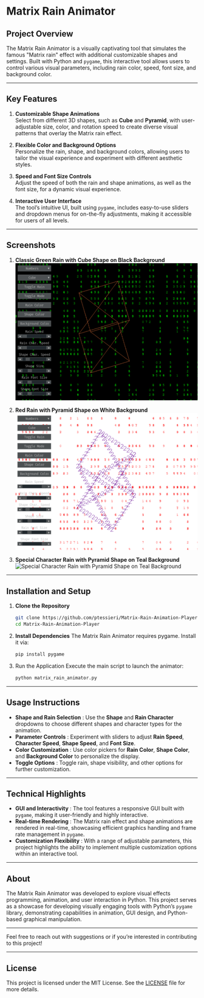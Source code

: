 # Matrix Rain Animator

## Project Overview

The Matrix Rain Animator is a visually captivating tool that simulates the famous "Matrix rain" effect with additional customizable shapes and settings. Built with Python and `pygame`, this interactive tool allows users to control various visual parameters, including rain color, speed, font size, and background color.

---

## Key Features

1. **Customizable Shape Animations**  
   Select from different 3D shapes, such as **Cube** and **Pyramid**, with user-adjustable size, color, and rotation speed to create diverse visual patterns that overlay the Matrix rain effect.

2. **Flexible Color and Background Options**  
   Personalize the rain, shape, and background colors, allowing users to tailor the visual experience and experiment with different aesthetic styles.

3. **Speed and Font Size Controls**  
   Adjust the speed of both the rain and shape animations, as well as the font size, for a dynamic visual experience.

4. **Interactive User Interface**  
   The tool’s intuitive UI, built using `pygame`, includes easy-to-use sliders and dropdown menus for on-the-fly adjustments, making it accessible for users of all levels.

---

## Screenshots

1. **Classic Green Rain with Cube Shape on Black Background**
   ![Classic Green Rain with Cube Shape](https://github.com/ptessieri/Matrix-Rain-Animation-Player/blob/main/Screenshot%202024-10-28%20183343.png?raw=true)

2. **Red Rain with Pyramid Shape on White Background**
   ![Red Rain with Twisting Shape Animation](https://github.com/ptessieri/Matrix-Rain-Animation-Player/blob/main/Screenshot%202024-10-28%20183651.png?raw=true)

3. **Special Character Rain with Pyramid Shape on Teal Background**
   ![Special Character Rain with Pyramid Shape on Teal Background](<PLACE_LINK_TO_THIRD_IMAGE_HERE>)

---

## Installation and Setup

1. **Clone the Repository**
   ```bash
   git clone https://github.com/ptessieri/Matrix-Rain-Animation-Player.git
   cd Matrix-Rain-Animation-Player
   
2. **Install Dependencies**
   The Matrix Rain Animator requires pygame. Install it via:
   ```bash
   pip install pygame

3. Run the Application
   Execute the main script to launch the animator:
   ```bash
   python matrix_rain_animator.py

---

## Usage Instructions

- **Shape and Rain Selection** : Use the **Shape** and **Rain Character** dropdowns to choose different shapes and character types for the animation.
- **Parameter Controls** : Experiment with sliders to adjust **Rain Speed**, **Character Speed**, **Shape Speed**, and **Font Size**.
- **Color Customization** : Use color pickers for **Rain Color**, **Shape Color**, and **Background Color** to personalize the display.
- **Toggle Options** : Toggle rain, shape visibility, and other options for further customization.

---

## Technical Highlights

- **GUI and Interactivity** : The tool features a responsive GUI built with `pygame`, making it user-friendly and highly interactive.
- **Real-time Rendering** : The Matrix rain effect and shape animations are rendered in real-time, showcasing efficient graphics handling and frame rate management in `pygame`.
- **Customization Flexibility** : With a range of adjustable parameters, this project highlights the ability to implement multiple customization options within an interactive tool.

---

## About

The Matrix Rain Animator was developed to explore visual effects programming, animation, and user interaction in Python. This project serves as a showcase for developing visually engaging tools with Python’s `pygame` library, demonstrating capabilities in animation, GUI design, and Python-based graphical manipulation.

--- 

Feel free to reach out with suggestions or if you’re interested in contributing to this project!

---

## License

This project is licensed under the MIT License. See the [LICENSE](LICENSE) file for more details.

